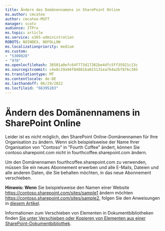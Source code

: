```yaml
---
title: Ändern des Domänennamens in SharePoint Online
ms.author: cmcatee
author: cmcatee-MSFT
manager: scotv
audience: ITPro
ms.topic: article
ms.service: o365-administration
ROBOTS: NOINDEX, NOFOLLOW
ms.localizationpriority: medium
ms.custom:
- "5300028"
- "978"
ms.openlocfilehash: 38501a0efc64f773d17382be4dfc5ff35921c13c
ms.sourcegitcommit: c4e8c29a94f840816a023131ea7b4a2bf876c305
ms.translationtype: MT
ms.contentlocale: de-DE
ms.lasthandoff: 06/29/2022
ms.locfileid: "66395283"
---
```

# <a name="change-domain-name-in-sharepoint-online"></a>Ändern des Domänennamens in SharePoint Online

Leider ist es nicht möglich, den SharePoint Online-Domänennamen für Ihre Organisation zu ändern. Wenn sich beispielsweise der Name Ihrer Organisation von "Contoso" in "Fourth Coffee" ändert, können Sie contoso.sharepoint.com nicht in fourthcoffee.sharepoint.com ändern.
  
Um den Domänennamen fourthcoffee.sharepoint.com zu verwenden, müssen Sie ein neues Abonnement erwerben und alle E-Mails, Dateien und alle anderen Daten, die Sie behalten möchten, in das neue Abonnement verschieben.
  
 **Hinweis: Wenn** Sie beispielsweise den Namen einer Website https://contoso.sharepoint.com/sites/sample1 ändern möchten https://contoso.sharepoint.com/sites/sample2, folgen Sie den Anweisungen in [diesem Artikel](https://docs.microsoft.com/sharepoint/change-site-address). 
  
Informationen zum Verschieben von Elementen in Dokumentbibliotheken finden [Sie unter Verschieben oder Kopieren von Elementen aus einer SharePoint-Dokumentbibliothek](https://go.microsoft.com/fwlink/?linkid=2025831).
  